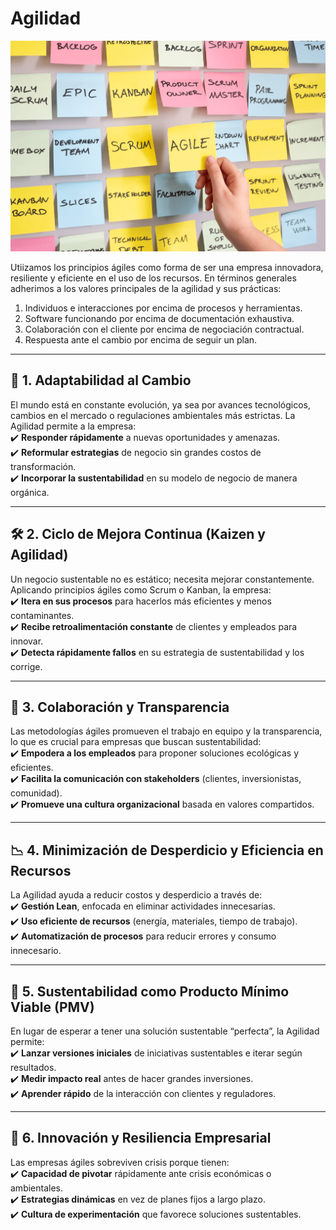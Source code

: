 # Agilidad

![People First](../_assets/images/agile.png)

Utiizamos los principios ágiles como forma de ser una empresa innovadora, resiliente y eficiente en el uso de los recursos.  En términos generales adherimos a los valores principales de la agilidad y sus prácticas:

1. Individuos e interacciones por encima de procesos y herramientas.
2. Software funcionando por encima de documentación exhaustiva.
3. Colaboración con el cliente por encima de negociación contractual.
4. Respuesta ante el cambio por encima de seguir un plan.


---

## 🔄 1. **Adaptabilidad al Cambio**  
El mundo está en constante evolución, ya sea por avances tecnológicos, cambios en el mercado o regulaciones ambientales más estrictas. La Agilidad permite a la empresa:  
✔️ **Responder rápidamente** a nuevas oportunidades y amenazas.  
✔️ **Reformular estrategias** de negocio sin grandes costos de transformación.  
✔️ **Incorporar la sustentabilidad** en su modelo de negocio de manera orgánica.

---

## 🛠 2. **Ciclo de Mejora Continua (Kaizen y Agilidad)**  
Un negocio sustentable no es estático; necesita mejorar constantemente. Aplicando principios ágiles como Scrum o Kanban, la empresa:  
✔️ **Itera en sus procesos** para hacerlos más eficientes y menos contaminantes.  
✔️ **Recibe retroalimentación constante** de clientes y empleados para innovar.  
✔️ **Detecta rápidamente fallos** en su estrategia de sustentabilidad y los corrige.

---

## 🤝 3. **Colaboración y Transparencia**  
Las metodologías ágiles promueven el trabajo en equipo y la transparencia, lo que es crucial para empresas que buscan sustentabilidad:  
✔️ **Empodera a los empleados** para proponer soluciones ecológicas y eficientes.  
✔️ **Facilita la comunicación con stakeholders** (clientes, inversionistas, comunidad).  
✔️ **Promueve una cultura organizacional** basada en valores compartidos.

---

## 📉 4. **Minimización de Desperdicio y Eficiencia en Recursos**  
La Agilidad ayuda a reducir costos y desperdicio a través de:  
✔️ **Gestión Lean**, enfocada en eliminar actividades innecesarias.  
✔️ **Uso eficiente de recursos** (energía, materiales, tiempo de trabajo).  
✔️ **Automatización de procesos** para reducir errores y consumo innecesario.

---

## 🌱 5. **Sustentabilidad como Producto Mínimo Viable (PMV)**  
En lugar de esperar a tener una solución sustentable “perfecta”, la Agilidad permite:  
✔️ **Lanzar versiones iniciales** de iniciativas sustentables e iterar según resultados.  
✔️ **Medir impacto real** antes de hacer grandes inversiones.  
✔️ **Aprender rápido** de la interacción con clientes y reguladores.

---

## 🚀 6. **Innovación y Resiliencia Empresarial**  
Las empresas ágiles sobreviven crisis porque tienen:  
✔️ **Capacidad de pivotar** rápidamente ante crisis económicas o ambientales.  
✔️ **Estrategias dinámicas** en vez de planes fijos a largo plazo.  
✔️ **Cultura de experimentación** que favorece soluciones sustentables.





